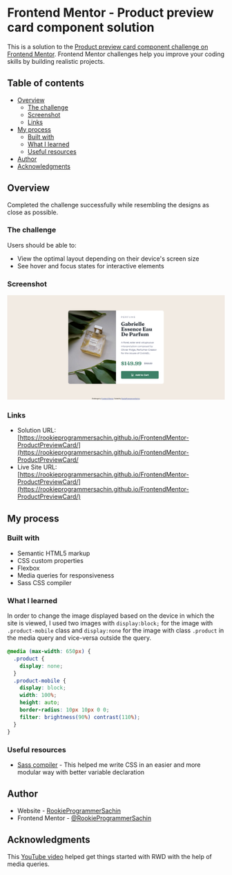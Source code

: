 # Frontend Mentor - Product preview card component solution

This is a solution to the [Product preview card component challenge on Frontend Mentor](https://www.frontendmentor.io/challenges/product-preview-card-component-GO7UmttRfa). Frontend Mentor challenges help you improve your coding skills by building realistic projects. 

## Table of contents

- [Overview](#overview)
  - [The challenge](#the-challenge)
  - [Screenshot](#screenshot)
  - [Links](#links)
- [My process](#my-process)
  - [Built with](#built-with)
  - [What I learned](#what-i-learned)
  - [Useful resources](#useful-resources)
- [Author](#author)
- [Acknowledgments](#acknowledgments)

## Overview
Completed the challenge successfully while resembling the designs as close as possible.

### The challenge

Users should be able to:

- View the optimal layout depending on their device's screen size
- See hover and focus states for interactive elements

### Screenshot

![](./screenshot.png)


### Links

- Solution URL: [https://rookieprogrammersachin.github.io/FrontendMentor-ProductPreviewCard/](https://rookieprogrammersachin.github.io/FrontendMentor-ProductPreviewCard/
- Live Site URL: [https://rookieprogrammersachin.github.io/FrontendMentor-ProductPreviewCard/](https://rookieprogrammersachin.github.io/FrontendMentor-ProductPreviewCard/)

## My process

### Built with

- Semantic HTML5 markup
- CSS custom properties
- Flexbox
- Media queries for responsiveness
- Sass CSS compiler

### What I learned

In order to change the image displayed based on the device in which the site is viewed, I used two images with `display:block;` for the image with `.product-mobile` class and `display:none` for the image with class `.product` in the media query and vice-versa outside the query.

```css
@media (max-width: 650px) {
  .product {
    display: none;
  }
  .product-mobile {
    display: block;
    width: 100%;
    height: auto;
    border-radius: 10px 10px 0 0;
    filter: brightness(90%) contrast(110%);
  }
}
```

### Useful resources

- [Sass compiler](https://sass-lang.com) - This helped me write CSS in an easier and more modular way with better variable declaration

## Author

- Website - [RookieProgrammerSachin](https://github.com/RookieProgrammerSachin)
- Frontend Mentor - [@RookieProgrammerSachin](https://www.frontendmentor.io/profile/RookieProgrammerSachin)

## Acknowledgments

This [YouTube video](https://www.youtube.com/watch?v=lAOkx2yZESY) helped get things started with RWD with the help of media queries.
